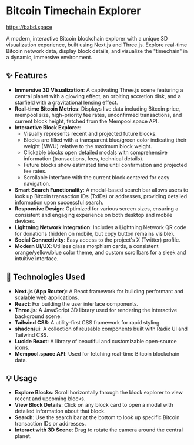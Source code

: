 # Bitcoin Timechain Explorer

https://babd.space

A modern, interactive Bitcoin blockchain explorer with a unique 3D visualization experience, built using Next.js and Three.js. Explore real-time Bitcoin network data, display block details, and visualize the "timechain" in a dynamic, immersive environment.

## ✨ Features

*   **Immersive 3D Visualization**: A captivating Three.js scene featuring a central planet with a glowing effect, an orbiting accretion disk, and a starfield with a gravitational lensing effect.
*   **Real-time Bitcoin Metrics**: Displays live data including Bitcoin price, mempool size, high-priority fee rates, unconfirmed transactions, and current block height, fetched from the Mempool.space API.
*   **Interactive Block Explorer**:
    *   Visually represents recent and projected future blocks.
    *   Blocks are filled with a transparent blue/green color indicating their weight (MWU) relative to the maximum block weight.
    *   Clickable blocks open detailed modals with comprehensive information (transactions, fees, technical details).
    *   Future blocks show estimated time until confirmation and projected fee rates.
    *   Scrollable interface with the current block centered for easy navigation.
*   **Smart Search Functionality**: A modal-based search bar allows users to look up Bitcoin transaction IDs (TxIDs) or addresses, providing detailed information upon successful search.
*   **Responsive Design**: Optimized for various screen sizes, ensuring a consistent and engaging experience on both desktop and mobile devices.
*   **Lightning Network Integration**: Includes a Lightning Network QR code for donations (hidden on mobile, but copy button remains visible).
*   **Social Connectivity**: Easy access to the project's X (Twitter) profile.
*   **Modern UI/UX**: Utilizes glass morphism cards, a consistent orange/yellow/blue color theme, and custom scrollbars for a sleek and intuitive interface.

## 🚀 Technologies Used

*   **Next.js (App Router)**: A React framework for building performant and scalable web applications.
*   **React**: For building the user interface components.
*   **Three.js**: A JavaScript 3D library used for rendering the interactive background scene.
*   **Tailwind CSS**: A utility-first CSS framework for rapid styling.
*   **shadcn/ui**: A collection of reusable components built with Radix UI and Tailwind CSS.
*   **Lucide React**: A library of beautiful and customizable open-source icons.
*   **Mempool.space API**: Used for fetching real-time Bitcoin blockchain data.

## 💡 Usage

*   **Explore Blocks**: Scroll horizontally through the block explorer to view recent and upcoming blocks.
*   **View Block Details**: Click on any block card to open a modal with detailed information about that block.
*   **Search**: Use the search bar at the bottom to look up specific Bitcoin transaction IDs or addresses.
*   **Interact with 3D Scene**: Drag to rotate the camera around the central planet.
